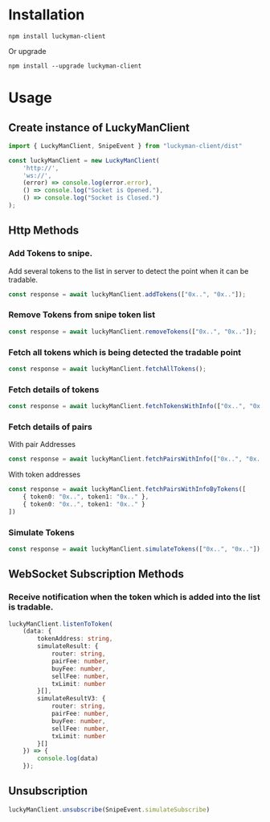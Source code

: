 # Installation
```cli
npm install luckyman-client
```
Or upgrade
```cli
npm install --upgrade luckyman-client
```
# Usage
## Create instance of LuckyManClient
```typescript
import { LuckyManClient, SnipeEvent } from "luckyman-client/dist"

const luckyManClient = new LuckyManClient(
    'http://',
    'ws://',
    (error) => console.log(error.error),
    () => console.log("Socket is Opened."),
    () => console.log("Socket is Closed.")
);
```
## Http Methods
### Add Tokens to snipe.
Add several tokens to the list in server to detect the point when it can be tradable.
```typescript
const response = await luckyManClient.addTokens(["0x..", "0x.."]);
```
### Remove Tokens from snipe token list
```typescript
const response = await luckyManClient.removeTokens(["0x..", "0x.."]);
```
### Fetch all tokens which is being detected the tradable point
```typescript
const response = await luckyManClient.fetchAllTokens();
```
### Fetch details of tokens
```typescript
const response = await luckyManClient.fetchTokensWithInfo(["0x..", "0x..]);
```
### Fetch details of pairs
With pair Addresses
```typescript
const response = await luckyManClient.fetchPairsWithInfo(["0x..", "0x.."]);
```
With token addresses
```typescript
const response = await luckyManClient.fetchPairsWithInfoByTokens([
    { token0: "0x..", token1: "0x.." },
    { token0: "0x..", token1: "0x.." }
])
```
### Simulate Tokens
```typescript
const response = await luckyManClient.simulateTokens(["0x..", "0x.."]);
```
## WebSocket Subscription Methods
### Receive notification when the token which is added into the list is tradable.
``` typescript
luckyManClient.listenToToken(
    (data: {
        tokenAddress: string,
        simulateResult: {
            router: string,
            pairFee: number,
            buyFee: number,
            sellFee: number,
            txLimit: number
        }[],
        simulateResultV3: {
            router: string,
            pairFee: number,
            buyFee: number,
            sellFee: number,
            txLimit: number
        }[]
    }) => {
        console.log(data)
    });
```
## Unsubscription
```typescript
luckyManClient.unsubscribe(SnipeEvent.simulateSubscribe)
```

